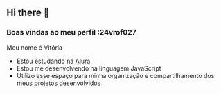 ## Hi there 👋

### Boas vindas ao meu perfil :24vrof027

Meu nome é Vitória

- Estou estudando na [Alura](https://www.alura.com.br)
- Estou me desenvolvendo na linguagem JavaScript
- Utilizo esse espaço para minha organização e compartilhamento dos meus projetos desenvolvidos

